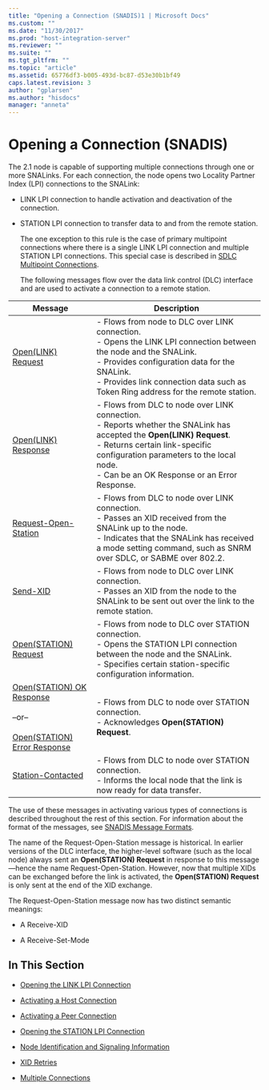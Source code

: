 ```yaml
---
title: "Opening a Connection (SNADIS)1 | Microsoft Docs"
ms.custom: ""
ms.date: "11/30/2017"
ms.prod: "host-integration-server"
ms.reviewer: ""
ms.suite: ""
ms.tgt_pltfrm: ""
ms.topic: "article"
ms.assetid: 65776df3-b005-493d-bc87-d53e30b1bf49
caps.latest.revision: 3
author: "gplarsen"
ms.author: "hisdocs"
manager: "anneta"
---
```

# Opening a Connection (SNADIS)
The 2.1 node is capable of supporting multiple connections through one or more SNALinks. For each connection, the node opens two Locality Partner Index (LPI) connections to the SNALink:  
  
- LINK LPI connection to handle activation and deactivation of the connection.  
  
- STATION LPI connection to transfer data to and from the remote station.  
  
  The one exception to this rule is the case of primary multipoint connections where there is a single LINK LPI connection and multiple STATION LPI connections. This special case is described in [SDLC Multipoint Connections](../core/sdlc-multipoint-connections1.md).  
  
  The following messages flow over the data link control (DLC) interface and are used to activate a connection to a remote station.  
  
|Message|Description|  
|-------------|-----------------|  
|[Open(LINK) Request](./open-link-request1.md)|-   Flows from node to DLC over LINK connection.<br />-   Opens the LINK LPI connection between the node and the SNALink.<br />-   Provides configuration data for the SNALink.<br />-   Provides link connection data such as Token Ring address for the remote station.|  
|[Open(LINK) Response](./open-link-response2.md)|-   Flows from DLC to node over LINK connection.<br />-   Reports whether the SNALink has accepted the **Open(LINK) Request**.<br />-   Returns certain link-specific configuration parameters to the local node.<br />-   Can be an OK Response or an Error Response.|  
|[Request-Open-Station](./request-open-station2.md)|-   Flows from DLC to node over LINK connection.<br />-   Passes an XID received from the SNALink up to the node.<br />-   Indicates that the SNALink has received a mode setting command, such as SNRM over SDLC, or SABME over 802.2.|  
|[Send-XID](./send-xid1.md)|-   Flows from node to DLC over LINK connection.<br />-   Passes an XID from the node to the SNALink to be sent out over the link to the remote station.|  
|[Open(STATION) Request](./open-station-request2.md)|-   Flows from node to DLC over STATION connection.<br />-   Opens the STATION LPI connection between the node and the SNALink.<br />-   Specifies certain station-specific configuration information.|  
|[Open(STATION) OK Response](./open-station-oresponse1.md)<br /><br /> –or–<br /><br /> [Open(STATION) Error Response](./open-station-error-response1.md)|-   Flows from DLC to node over STATION connection.<br />-   Acknowledges **Open(STATION) Request**.|  
|[Station-Contacted](./station-contacted1.md)|-   Flows from DLC to node over STATION connection.<br />-   Informs the local node that the link is now ready for data transfer.|  
  
 The use of these messages in activating various types of connections is described throughout the rest of this section. For information about the format of the messages, see [SNADIS Message Formats](./snadis-message-formats2.md).  
  
 The name of the Request-Open-Station message is historical. In earlier versions of the DLC interface, the higher-level software (such as the local node) always sent an **Open(STATION) Request** in response to this message—hence the name Request-Open-Station. However, now that multiple XIDs can be exchanged before the link is activated, the **Open(STATION) Request** is only sent at the end of the XID exchange.  
  
 The Request-Open-Station message now has two distinct semantic meanings:  
  
-   A Receive-XID  
  
-   A Receive-Set-Mode  
  
## In This Section  
  
-   [Opening the LINK LPI Connection](../core/opening-the-linlpi-connection2.md)  
  
-   [Activating a Host Connection](../core/activating-a-host-connection-snadis-2.md)  
  
-   [Activating a Peer Connection](../core/activating-a-peer-connection-snadis-1.md)  
  
-   [Opening the STATION LPI Connection](../core/opening-the-station-lpi-connection2.md)  
  
-   [Node Identification and Signaling Information](../core/node-identification-and-signaling-information2.md)  
  
-   [XID Retries](../core/xid-retries2.md)  
  
-   [Multiple Connections](../core/multiple-connections1.md)